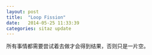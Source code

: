 ```yaml
---
layout: post
title:  "Loop Fission"
date:   2014-05-25 11:33:39
categories: sitaz update
---   
```

所有事情都需要尝试着去做才会得到结果，否则只是一片空。
